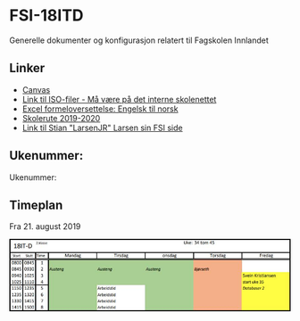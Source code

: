 # FSI-18ITD

Generelle dokumenter og konfigurasjon relatert til Fagskolen Innlandet

## Linker

- [Canvas](https://finn.instructure.com/)
- [Link til ISO-filer - Må være på det interne skolenettet](http://128.39.174.4/local/dreamspark)
- [Excel formeloversettelse: Engelsk til norsk](/Excel)
- [Skolerute 2019-2020](/assets/Skolerute_2019-2020.pdf)
- [Link til Stian "LarsenJR" Larsen sin FSI side](https://fsi.larsenjr.no/)

## Ukenummer:
Ukenummer: <strong id="weeknumber"></strong>

## Timeplan

Fra 21. august 2019

[![18IT-D Timeplan - Fra 21. august 2019](/assets/images/2019-09-23_JweJR0.png)](/assets/images/2019-09-23_JweJR0.png)

<script type="text/javascript">
	/**
	 * Cheers mate: https://gist.github.com/IamSilviu/5899269#gistcomment-2773524
	 */
	Date.prototype.getWeek = function() {
		const today = this;
		const firstDayOfYear = new Date(today.getFullYear(), 0, 1);
		const pastDaysOfYear = (today - firstDayOfYear) / 86400000;
		return Math.ceil((pastDaysOfYear + firstDayOfYear.getDay() + 1) / 7);
	};

	window.addEventListener('DOMContentLoaded', () => {
		const weekElement = document.getElementById('weeknumber');
		weekElement.textContent = (new Date()).getWeek();
	});
</script>